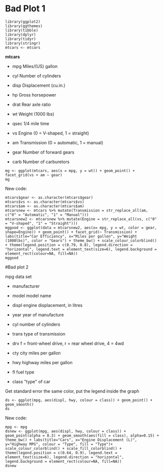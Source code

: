 
# Bad Plot 1

```{r}
library(ggplot2)
library(ggthemes)
library(tibble)
library(dplyr)
library(tidyr)
library(stringr)
mtcars <- mtcars
```

**mtcars**

* mpg	Miles/(US) gallon

* cyl	Number of cylinders

* disp	Displacement (cu.in.)

* hp	Gross horsepower

* drat	Rear axle ratio

* wt	Weight (1000 lbs)

* qsec	1/4 mile time

* vs	Engine (0 = V-shaped, 1 = straight)

* am	Transmission (0 = automatic, 1 = manual)

* gear	Number of forward gears

* carb	Number of carburetors


```{r}
mg <- ggplot(mtcars, aes(x = mpg, y = wt)) + geom_point() + facet_grid(vs + am ~ gear)
mg
```

New code:

```{r}
mtcars$gear <- as.character(mtcars$gear)
mtcars$vs <- as.character(mtcars$vs)
mtcars$am <- as.character(mtcars$am)
mtcarsnew <- mtcars %>% mutate(Transmission = str_replace_all(am, c("0" = "Automatic", "1" = "Manual")))
mtcarsnew2 <- mtcarsnew %>% mutate(Engine = str_replace_all(vs, c("0" = "V-shaped", "1" = "Straight")))
mggood <- ggplot(data = mtcarsnew2, aes(x= mpg, y = wt, color = gear, shape=Engine)) + geom_point() + facet_grid(~ Transmission) + labs(title="Car Efficiency", x="Miles per gallon", y="Weight (1000lbs)", color = "Gears") + theme_bw() + scale_colour_colorblind() + theme(legend.position = c(0.79, 0.8), legend.direction = "horizontal", legend.text = element_text(size=6), legend.background = element_rect(colour=NA, fill=NA))
mggood
```

#Bad plot 2

mpg data set

* manufacturer

* model model name

* displ engine displacement, in litres

* year year of manufacture

* cyl number of cylinders

* trans type of transmission

* drv f = front-wheel drive, r = rear wheel drive, 4 = 4wd

* cty city miles per gallon

* hwy highway miles per gallon

* fl fuel type

* class "type" of car

Get standard error the same color, put the legend inside the graph

```{r warning=FALSE}
ds <- ggplot(mpg, aes(displ, hwy, colour = class)) + geom_point() + geom_smooth()
ds
```


New code:

```{r warning = FALSE}
mpg <- mpg
dsnew <- ggplot(mpg, aes(displ, hwy, colour = class)) + geom_point(alpha = 0.3) + geom_smooth(aes(fill = class), alpha=0.15) + theme_bw() + labs(title="Cars", x="Engine Displacement (L)", y="Highway MPG", colour = "Type", fill = "Type")+ scale_colour_colorblind() + scale_fill_colorblind() + theme(legend.position = c(0.64, 0.9), legend.text = element_text(size=6), legend.direction = "horizontal", legend.background = element_rect(colour=NA, fill=NA))
dsnew
```

